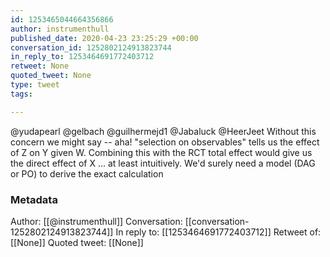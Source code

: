 ```yaml
---
id: 1253465044664356866
author: instrumenthull
published_date: 2020-04-23 23:25:29 +00:00
conversation_id: 1252802124913823744
in_reply_to: 1253464691772403712
retweet: None
quoted_tweet: None
type: tweet
tags:

---
```


@yudapearl @gelbach @guilhermejd1 @Jabaluck @HeerJeet Without this concern we might say -- aha! "selection on observables" tells us the effect of Z on Y given W. Combining this with the RCT total effect would give us the direct effect of X ... at least intuitively. We'd surely need a model (DAG or PO) to derive the exact calculation

### Metadata

Author: [[@instrumenthull]]
Conversation: [[conversation-1252802124913823744]]
In reply to: [[1253464691772403712]]
Retweet of: [[None]]
Quoted tweet: [[None]]
